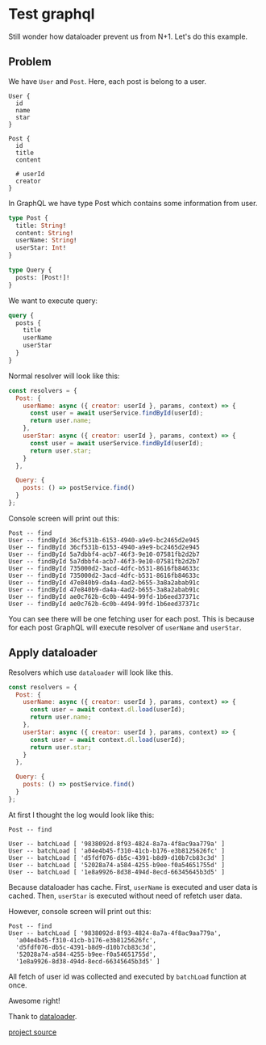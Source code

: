 # Test graphql

Still wonder how dataloader prevent us from N+1. Let's do this example.

## Problem

We have `User` and `Post`. Here, each post is belong to a user.

```text
User {
  id
  name
  star
}

Post {
  id
  title
  content

  # userId
  creator
}
```

In GraphQL we have type Post which contains some information from user.

```graphql
type Post {
  title: String!
  content: String!
  userName: String!
  userStar: Int!
}

type Query {
  posts: [Post!]!
}
```

We want to execute query:

```graphql
query {
  posts {
    title
    userName
    userStar
  }
}
```

Normal resolver will look like this:

```javascript
const resolvers = {
  Post: {
    userName: async ({ creator: userId }, params, context) => {
      const user = await userService.findById(userId);
      return user.name;
    },
    userStar: async ({ creator: userId }, params, context) => {
      const user = await userService.findById(userId);
      return user.star;
    }
  },

  Query: {
    posts: () => postService.find()
  }
};
```

Console screen will print out this:

```text
Post -- find
User -- findById 36cf531b-6153-4940-a9e9-bc2465d2e945
User -- findById 36cf531b-6153-4940-a9e9-bc2465d2e945
User -- findById 5a7dbbf4-acb7-46f3-9e10-07581fb2d2b7
User -- findById 5a7dbbf4-acb7-46f3-9e10-07581fb2d2b7
User -- findById 735000d2-3acd-4dfc-b531-8616fb84633c
User -- findById 735000d2-3acd-4dfc-b531-8616fb84633c
User -- findById 47e840b9-da4a-4ad2-b655-3a8a2abab91c
User -- findById 47e840b9-da4a-4ad2-b655-3a8a2abab91c
User -- findById ae0c762b-6c0b-4494-99fd-1b6eed37371c
User -- findById ae0c762b-6c0b-4494-99fd-1b6eed37371c
```

You can see there will be one fetching user for each post.
This is because for each post GraphQL will execute resolver
of `userName` and `userStar`.

## Apply dataloader

Resolvers which use `dataloader` will look like this.

```javascript
const resolvers = {
  Post: {
    userName: async ({ creator: userId }, params, context) => {
      const user = await context.dl.load(userId);
      return user.name;
    },
    userStar: async ({ creator: userId }, params, context) => {
      const user = await context.dl.load(userId);
      return user.star;
    }
  },

  Query: {
    posts: () => postService.find()
  }
};
```

At first I thought the log would look like this:

```text
Post -- find

User -- batchLoad [ '9838092d-8f93-4824-8a7a-4f8ac9aa779a' ]
User -- batchLoad [ 'a04e4b45-f310-41cb-b176-e3b8125626fc' ]
User -- batchLoad [ 'd5fdf076-db5c-4391-b8d9-d10b7cb83c3d' ]
User -- batchLoad [ '52028a74-a584-4255-b9ee-f0a54651755d' ]
User -- batchLoad [ '1e8a9926-8d38-494d-8ecd-66345645b3d5' ]
```

Because dataloader has cache. First, `userName` is executed
and user data is cached. Then, `userStar` is executed without
need of refetch user data.

However, console screen will print out this:

```text
Post -- find
User -- batchLoad [ '9838092d-8f93-4824-8a7a-4f8ac9aa779a',
  'a04e4b45-f310-41cb-b176-e3b8125626fc',
  'd5fdf076-db5c-4391-b8d9-d10b7cb83c3d',
  '52028a74-a584-4255-b9ee-f0a54651755d',
  '1e8a9926-8d38-494d-8ecd-66345645b3d5' ]
```

All fetch of user id was collected and executed by `batchLoad` function
at once.

Awesome right!

Thank to [dataloader](https://github.com/graphql/dataloader).

[project source](https://github.com/manh-vv/test-graphql)
